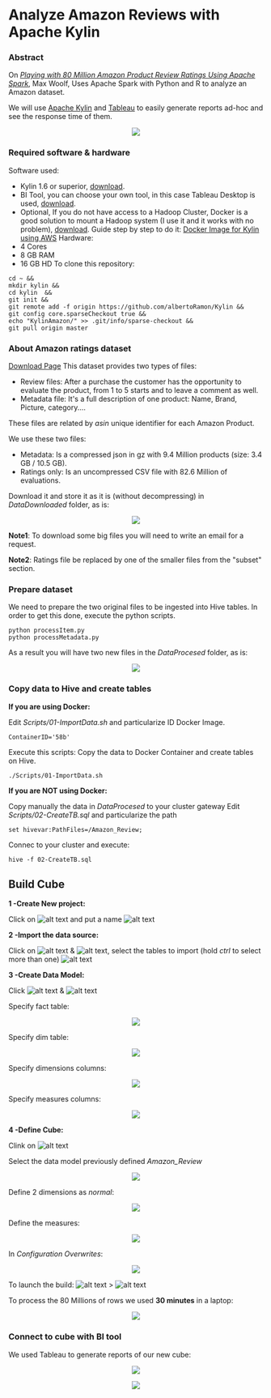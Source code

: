 # Analyze Amazon Reviews with Apache Kylin


### Abstract
On [_Playing with 80 Million Amazon Product Review Ratings Using Apache Spark_](https://github.com/adam-p/markdown-here/wiki/Markdown-Cheatsheet), Max Woolf, Uses Apache Spark with Python and R to analyze an Amazon dataset. 

We will use [Apache Kylin](http://kylin.apache.org/) and [Tableau](https://www.tableau.com/) to easily generate reports ad-hoc and see the response time of them.

<p align="center">
  <img src=./Images/00.png />
</p>

### Required software & hardware
Software used: 
* Kylin 1.6 or superior, [download](http://kylin.apache.org/download/).
* BI Tool, you can choose your own tool, in this case Tableau Desktop is used, [download](https://www.tableau.com/products/desktop/download).
* Optional, If you do not have access to a Hadoop Cluster, Docker is a good solution to mount a Hadoop system (I use it and it works with no problem), [download](https://www.docker.com/community-edition). Guide step by step to do it: [Docker Image for Kylin using AWS](https://github.com/albertoRamon/Kylin/tree/master/KylinWithDocker)
Hardware:
* 4 Cores
* 8 GB RAM
* 16 GB HD
To clone this repository: 
```
cd ~ &&
mkdir kylin &&
cd kylin  &&
git init &&
git remote add -f origin https://github.com/albertoRamon/Kylin &&
git config core.sparseCheckout true &&
echo "KylinAmazon/" >> .git/info/sparse-checkout &&
git pull origin master 
```

### About Amazon ratings dataset
[Download Page](http://jmcauley.ucsd.edu/data/amazon/)
This dataset provides two types of files:
* Review files: After a purchase the customer has the opportunity to evaluate the product, from 1 to 5 starts and to leave a comment as well.
* Metadata file: It's a full description of one product: Name, Brand, Picture, category....

These files are related by _asin_ unique identifier for each Amazon Product.

We use these two files:
* Metadata: Is a compressed json in gz with 9.4 Million products (size: 3.4 GB / 10.5 GB).
* Ratings only: Is an uncompressed CSV file with 82.6 Million of evaluations.

Download it and store it as it is (without decompressing) in _DataDownloaded_ folder, as is:
<p align="center">
  <img src=./Images/01.png />
</p>

**Note1**: To download some big files you will need to write an email for a request.

**Note2**: Ratings file be replaced by one of the smaller files from the "subset" section.

### Prepare dataset
We need to prepare the two original files to be ingested into Hive tables. In order to get this done, execute the python scripts.
```
python processItem.py
python processMetadata.py
```
As a result you will have two new files in the _DataProcesed_ folder, as is:
<p align="center">
  <img src=./Images/02.png />
</p>

### Copy data to Hive and create tables 
**If you are using Docker:**

Edit _Scripts/01-ImportData.sh_ and particularize ID Docker Image.
```
ContainerID='58b'
```
Execute this scripts: Copy the data to Docker Container and create tables on Hive.
```
./Scripts/01-ImportData.sh
```

**If you are NOT using Docker:**

Copy manually the data in  _DataProcesed_ to your cluster gateway
Edit _Scripts/02-CreateTB.sql_ and particularize the path
```
set hivevar:PathFiles=/Amazon_Review;
```
Connec to your cluster and execute:
```
hive -f 02-CreateTB.sql
```

## Build Cube
**1 -Create New project:**

Click on ![alt text](./Images/03.png) and put a name ![alt text](./Images/04.png)

**2 -Import the data source:**

Click on ![alt text](./Images/05.png) & ![alt text](./Images/06.png), select the tables to import (hold _ctrl_ to select more than one) ![alt text](./Images/07.png)

**3 -Create Data Model:**

Click ![alt text](./Images/08.png) & ![alt text](./Images/09.png)

Specify fact table: 
<p align="center">
  <img src=./Images/10.png />
</p>

Specify dim table:
<p align="center">
  <img src=./Images/11.png />
</p>

Specify dimensions columns:
<p align="center">
  <img src=./Images/12.png />
</p>

Specify measures columns:
<p align="center">
  <img src=./Images/13.png />
</p>

**4 -Define Cube:**

Clink on ![alt text](./Images/14.png)

Select the data model previously defined  _Amazon_Review_
<p align="center">
  <img src=./Images/15.png />
</p>

Define 2 dimensions as _normal_:
<p align="center">
  <img src=./Images/16.png />
</p>

Define the measures: 
<p align="center">
  <img src=./Images/17.png />
</p>

In _Configuration Overwrites_:
<p align="center">
  <img src=./Images/18.png />
</p>

To launch the build: ![alt text](./Images/19.png) > ![alt text](./Images/20.png)

To process the 80 Millions of rows we used **30 minutes** in a laptop:
<p align="center">
  <img src=./Images/21.png />
</p>


### Connect to cube with BI tool
We used Tableau to generate reports of our new cube:
<p align="center">
  <img src=./Images/22.png />
</p>

<p align="center">
  <img src=./Images/23.png />
</p>

